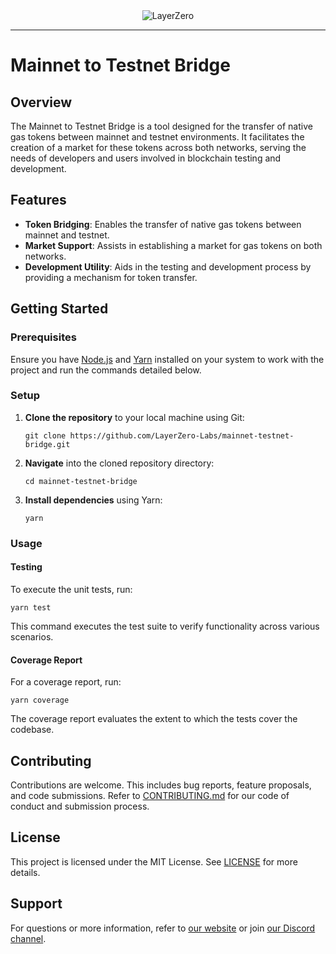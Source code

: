 <div align="center">
    <img alt="LayerZero" src="resources/LayerZeroLogo.png"/>
</div>

---

# Mainnet to Testnet Bridge

## Overview
The Mainnet to Testnet Bridge is a tool designed for the transfer of native gas tokens between mainnet and testnet environments. It facilitates the creation of a market for these tokens across both networks, serving the needs of developers and users involved in blockchain testing and development.

## Features
- **Token Bridging**: Enables the transfer of native gas tokens between mainnet and testnet.
- **Market Support**: Assists in establishing a market for gas tokens on both networks.
- **Development Utility**: Aids in the testing and development process by providing a mechanism for token transfer.

## Getting Started

### Prerequisites
Ensure you have [Node.js](https://nodejs.org/) and [Yarn](https://yarnpkg.com/) installed on your system to work with the project and run the commands detailed below.

### Setup
1. **Clone the repository** to your local machine using Git:
   ```
   git clone https://github.com/LayerZero-Labs/mainnet-testnet-bridge.git
   ```
2. **Navigate** into the cloned repository directory:
   ```
   cd mainnet-testnet-bridge
   ```
3. **Install dependencies** using Yarn:
   ```
   yarn
   ```

### Usage

#### Testing
To execute the unit tests, run:
```
yarn test
```
This command executes the test suite to verify functionality across various scenarios.

#### Coverage Report
For a coverage report, run:
```
yarn coverage
```
The coverage report evaluates the extent to which the tests cover the codebase.

## Contributing
Contributions are welcome. This includes bug reports, feature proposals, and code submissions. Refer to [CONTRIBUTING.md](CONTRIBUTING.md) for our code of conduct and submission process.

## License
This project is licensed under the MIT License. See [LICENSE](LICENSE) for more details.

## Support
For questions or more information, refer to [our website](https://layerzero.network/) or join [our Discord channel](https://discord.gg/layerzero).

